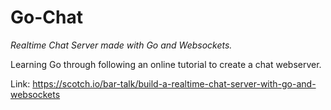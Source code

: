 # Go-Chat
*Realtime Chat Server made with Go and Websockets.*

Learning Go through following an online tutorial to create a chat webserver.

Link: https://scotch.io/bar-talk/build-a-realtime-chat-server-with-go-and-websockets
